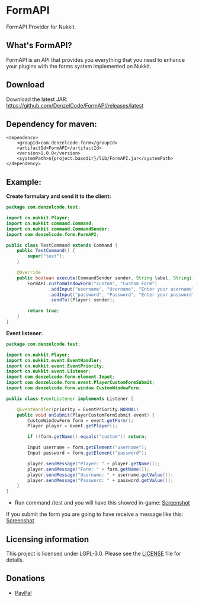 # FormAPI
FormAPI Provider for Nukkit.

## What's FormAPI?
FormAPI is an API that provides you everything that you need to enhance your plugins with the forms system implemented on Nukkit.


## Download
Download the latest JAR: https://github.com/DenzelCode/FormAPI/releases/latest

## Dependency for maven:
```
<dependency>
    <groupId>com.denzelcode.form</groupId>
    <artifactId>FormAPI</artifactId>
    <version>1.0.0</version>
    <systemPath>${project.basedir}/lib/FormAPI.jar</systemPath>
</dependency>
```

## Example:
**Create formulary and send it to the client:**
```java
package com.denzelcode.test;

import cn.nukkit.Player;
import cn.nukkit.command.Command;
import cn.nukkit.command.CommandSender;
import com.denzelcode.form.FormAPI;

public class TestCommand extends Command {
    public TestCommand() {
        super("test");
    }

    @Override
    public boolean execute(CommandSender sender, String label, String[] args) {
        FormAPI.customWindowForm("custom", "Custom Form")
                .addInput("username", "Username", "Enter your username")
                .addInput("password", "Password", "Enter your password")
                .sendTo((Player) sender);

        return true;
    }
}

```

**Event listener:**
```java
package com.denzelcode.test;

import cn.nukkit.Player;
import cn.nukkit.event.EventHandler;
import cn.nukkit.event.EventPriority;
import cn.nukkit.event.Listener;
import com.denzelcode.form.element.Input;
import com.denzelcode.form.event.PlayerCustomFormSubmit;
import com.denzelcode.form.window.CustomWindowForm;

public class EventListener implements Listener {

    @EventHandler(priority = EventPriority.NORMAL)
    public void onSubmit(PlayerCustomFormSubmit event) {
        CustomWindowForm form = event.getForm();
        Player player = event.getPlayer();

        if (!form.getName().equals("custom")) return;

        Input username = form.getElement("username");
        Input password = form.getElement("password");

        player.sendMessage("Player: " + player.getName());
        player.sendMessage("Form: " + form.getName());
        player.sendMessage("Username: " + username.getValue());
        player.sendMessage("Password: " + password.getValue());
    }
}

```

- Run command /test and you will have this showed in-game:
[Screenshot](https://i.imgur.com/PPvUcoW.png)

If you submit the form you are going to have receive a message like this:
[Screenshot](https://i.imgur.com/kOLXmet.png)

## Licensing information
This project is licensed under LGPL-3.0. Please see the [LICENSE](/LICENSE) file for details.

## Donations
* [PayPal](https://paypal.me/DenzelGiraldo)
